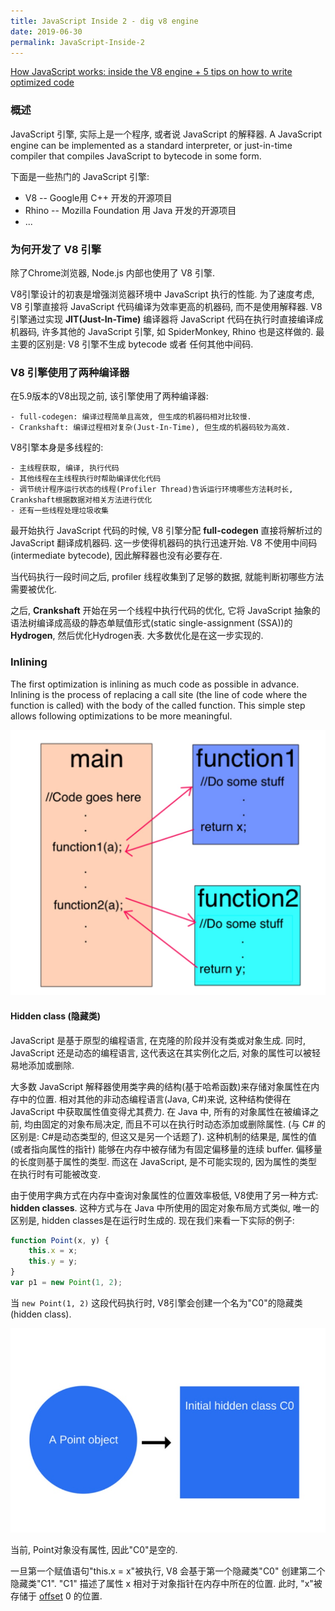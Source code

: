```yaml
---
title: JavaScript Inside 2 - dig v8 engine
date: 2019-06-30
permalink: JavaScript-Inside-2
---
```


[How JavaScript works: inside the V8 engine + 5 tips on how to write optimized code](https://blog.sessionstack.com/how-javascript-works-inside-the-v8-engine-5-tips-on-how-to-write-optimized-code-ac089e62b12e)

### 概述

JavaScript 引擎, 实际上是一个程序, 或者说 JavaScript 的解释器. A JavaScript engine can be implemented as a standard interpreter, or just-in-time compiler that compiles JavaScript to bytecode in some form.

下面是一些热门的 JavaScript 引擎:

- V8 -- Google用 C++ 开发的开源项目
- Rhino -- Mozilla Foundation 用 Java 开发的开源项目
- ...

### 为何开发了 V8 引擎

除了Chrome浏览器, Node.js 内部也使用了 V8 引擎. 

V8引擎设计的初衷是增强浏览器环境中 JavaScript 执行的性能. 为了速度考虑, V8 引擎直接将 JavaScript 代码编译为效率更高的机器码, 而不是使用解释器. V8引擎通过实现 **JIT(Just-In-Time)** 编译器将 JavaScript 代码在执行时直接编译成机器码, 许多其他的 JavaScript 引擎, 如 SpiderMonkey, Rhino 也是这样做的. 最主要的区别是: V8 引擎不生成 bytecode 或者 任何其他中间码.

### V8 引擎使用了两种编译器

在5.9版本的V8出现之前, 该引擎使用了两种编译器: 

    - full-codegen: 编译过程简单且高效, 但生成的机器码相对比较慢. 
    - Crankshaft: 编译过程相对复杂(Just-In-Time), 但生成的机器码较为高效.

V8引擎本身是多线程的:

    - 主线程获取, 编译, 执行代码
    - 其他线程在主线程执行时帮助编译优化代码
    - 调节统计程序运行状态的线程(Profiler Thread)告诉运行环境哪些方法耗时长, Crankshaft根据数据对相关方法进行优化
    - 还有一些线程处理垃圾收集

最开始执行 JavaScript 代码的时候, V8 引擎分配 **full-codegen** 直接将解析过的 JavaScript 翻译成机器码. 这一步使得机器码的执行迅速开始. V8 不使用中间码(intermediate bytecode), 因此解释器也没有必要存在.

当代码执行一段时间之后, profiler 线程收集到了足够的数据, 就能判断初哪些方法需要被优化.

之后, **Crankshaft** 开始在另一个线程中执行代码的优化, 它将 JavaScript 抽象的语法树编译成高级的静态单赋值形式(static single-assignment (SSA))的**Hydrogen**, 然后优化Hydrogen表. 大多数优化是在这一步实现的.

### Inlining

The first optimization is inlining as much code as possible in advance. Inlining is the process of replacing a call site (the line of code where the function is called) with the body of the called function. This simple step allows following optimizations to be more meaningful.

![-w606](/images/15618988743363.jpg)


#### Hidden class (隐藏类)
JavaScript 是基于原型的编程语言, 在克隆的阶段并没有类或对象生成. 同时, JavaScript 还是动态的编程语言, 这代表这在其实例化之后, 对象的属性可以被轻易地添加或删除.

大多数 JavaScript 解释器使用类字典的结构(基于哈希函数)来存储对象属性在内存中的位置. 相对其他的非动态编程语言(Java, C#)来说, 这种结构使得在 JavaScript 中获取属性值变得尤其费力. 在 Java 中, 所有的对象属性在被编译之前, 均由固定的对象布局决定, 而且不可以在执行时动态添加或删除属性. (与 C# 的区别是: C#是动态类型的, 但这又是另一个话题了). 这种机制的结果是, 属性的值(或者指向属性的指针) 能够在内存中被存储为有固定偏移量的连续 buffer. 偏移量的长度则基于属性的类型. 而这在 JavaScript, 是不可能实现的, 因为属性的类型在执行时有可能被改变.

由于使用字典方式在内存中查询对象属性的位置效率极低, V8使用了另一种方式: **hidden classes**. 这种方式与在 Java 中所使用的固定对象布局方式类似, 唯一的区别是, hidden classes是在运行时生成的. 现在我们来看一下实际的例子:

```js
function Point(x, y) {
    this.x = x;
    this.y = y;
}
var p1 = new Point(1, 2);
```

当 `new Point(1, 2)` 这段代码执行时, V8引擎会创建一个名为"C0"的隐藏类(hidden class).

![-w412](/images/15618999150250.jpg)

当前, Point对象没有属性, 因此"C0"是空的. 

一旦第一个赋值语句"this.x = x"被执行, V8 会基于第一个隐藏类"C0" 创建第二个隐藏类"C1". "C1" 描述了属性 x 相对于对象指针在内存中所在的位置. 此时, "x"被存储于 [offset](http://en.wikipedia.org/wiki/Offset_%28computer_science%29) 0 的位置. 



